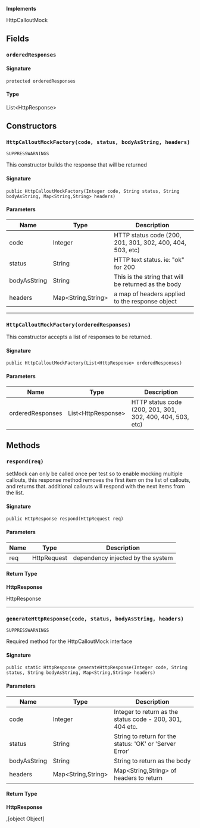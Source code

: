 **Implements**

HttpCalloutMock

## Fields

### `orderedResponses`

#### Signature

```apex
protected orderedResponses
```

#### Type

List&lt;HttpResponse&gt;

## Constructors

### `HttpCalloutMockFactory(code, status, bodyAsString, headers)`

`SUPPRESSWARNINGS`

This constructor builds the response that will be returned

#### Signature

```apex
public HttpCalloutMockFactory(Integer code, String status, String bodyAsString, Map<String,String> headers)
```

#### Parameters

| Name         | Type                     | Description                                               |
| ------------ | ------------------------ | --------------------------------------------------------- |
| code         | Integer                  | HTTP status code (200, 201, 301, 302, 400, 404, 503, etc) |
| status       | String                   | HTTP text status. ie: &quot;ok&quot; for 200              |
| bodyAsString | String                   | This is the string that will be returned as the body      |
| headers      | Map&lt;String,String&gt; | a map of headers applied to the response object           |

---

### `HttpCalloutMockFactory(orderedResponses)`

This constructor accepts a list of responses to be returned.

#### Signature

```apex
public HttpCalloutMockFactory(List<HttpResponse> orderedResponses)
```

#### Parameters

| Name             | Type                     | Description                                               |
| ---------------- | ------------------------ | --------------------------------------------------------- |
| orderedResponses | List&lt;HttpResponse&gt; | HTTP status code (200, 201, 301, 302, 400, 404, 503, etc) |

## Methods

### `respond(req)`

setMock can only be called once per test so to enable mocking
multiple callouts, this response method removes the first item on the list of
callouts, and returns that. additional callouts will respond with the next items
from the list.

#### Signature

```apex
public HttpResponse respond(HttpRequest req)
```

#### Parameters

| Name | Type        | Description                       |
| ---- | ----------- | --------------------------------- |
| req  | HttpRequest | dependency injected by the system |

#### Return Type

**HttpResponse**

HttpResponse

---

### `generateHttpResponse(code, status, bodyAsString, headers)`

`SUPPRESSWARNINGS`

Required method for the HttpCalloutMock interface

#### Signature

```apex
public static HttpResponse generateHttpResponse(Integer code, String status, String bodyAsString, Map<String,String> headers)
```

#### Parameters

| Name         | Type                     | Description                                                                 |
| ------------ | ------------------------ | --------------------------------------------------------------------------- |
| code         | Integer                  | Integer to return as the status code - 200, 301, 404 etc.                   |
| status       | String                   | String to return for the status: &#x27;OK&#x27; or &#x27;Server Error&#x27; |
| bodyAsString | String                   | String to return as the body                                                |
| headers      | Map&lt;String,String&gt; | Map&lt;String,String&gt; of headers to return                               |

#### Return Type

**HttpResponse**

,[object Object]
